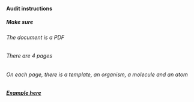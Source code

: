#### Audit instructions

##### Make sure

###### The document is a PDF
###### There are 4 pages
###### On each page, there is a template, an organism, a molecule and an atom 

##### [Example here](https://www.figma.com/file/fzqDkk8Zc8qJCiSMbKV0Ei/UI-II---Ex-1?node-id=0%3A1)
